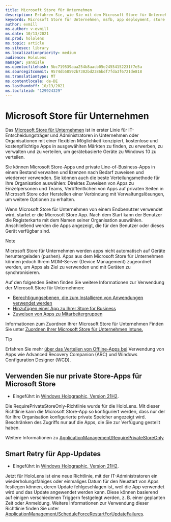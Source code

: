 ```yaml
---
title: Microsoft Store für Unternehmen
description: Erfahren Sie, wie Sie mit dem Microsoft Store für Unternehmen, um Ihre Mixed Reality-Anwendungen in Ihrem Unternehmen zu veröffentlichen.
keywords: Microsoft Store für Unternehmen, msfb, app deployment, store
author: evmill
ms.author: v-evmill
ms.date: 10/13/2021
ms.prod: hololens
ms.topic: article
ms.sitesec: library
ms.localizationpriority: medium
audience: HoloLens
manager: yannisle
ms.openlocfilehash: 5bc719539aaa254b8aacb05e24554152231f7e5a
ms.sourcegitcommit: 9574db58592b7302bd2386bdf7fda3f6721de818
ms.translationtype: MT
ms.contentlocale: de-DE
ms.lasthandoff: 10/13/2021
ms.locfileid: "129924329"
---
```

# <a name="microsoft-store-for-business"></a>Microsoft Store für Unternehmen

Das [Microsoft Store für Unternehmen](/microsoft-store/microsoft-store-for-business-overview) ist in erster Linie für IT-Entscheidungsträger und Administratoren in Unternehmen oder Organisationen mit einer flexiblen Möglichkeit konzipiert, kostenlose und kostenpflichtige Apps in ausgewählten Märkten zu finden, zu erwerben, zu verwalten und zu verteilen, um gerätebasierte Geräte zu Windows 10 zu verteilen. 

Sie können Microsoft Store-Apps und private Line-of-Business-Apps in einem Bestand verwalten und lizenzen nach Bedarf zuweisen und wiederver verwenden. Sie können auch die beste Verteilungsmethode für Ihre Organisation auswählen: Direktes Zuweisen von Apps zu Einzelpersonen und Teams, Veröffentlichen von Apps auf privaten Seiten in Microsoft Store oder Herstellen einer Verbindung mit Verwaltungslösungen, um weitere Optionen zu erhalten.

Wenn Microsoft Store für Unternehmen von einem Endbenutzer verwendet wird, startet er die Microsoft Store App. Nach dem Start kann der Benutzer die Registerkarte mit dem Namen seiner Organisation auswählen. Anschließend werden die Apps angezeigt, die für den Benutzer oder dieses Gerät verfügbar sind.

> [!Note]
> Microsoft Store für Unternehmen werden apps nicht automatisch auf Geräte heruntergeladen (pushen). Apps aus dem Microsoft Store für Unternehmen können jedoch Ihrem MDM-Server (Device Management) zugeordnet werden, um Apps als Ziel zu verwenden und mit Geräten zu synchronisieren.

Auf den folgenden Seiten finden Sie weitere Informationen zur Verwendung der Microsoft Store für Unternehmen:

* [Berechtigungsebenen, die zum Installieren von Anwendungen verwendet werden](/mem/intune/configuration/device-restrictions-windows-holographic#app-store)
* [Hinzufügen einer App zu Ihrer Store for Business](/mem/intune/apps/store-apps-windows)
* [Zuweisen von Apps zu Mitarbeitergruppen](/mem/intune/apps/windows-store-for-business)

Informationen zum Zuordnen Ihrer Microsoft Store für Unternehmen Finden Sie unter [Zuordnen Ihrer Microsoft Store für Unternehmen Intune.](/mem/intune/apps/windows-store-for-business#associate-your-microsoft-store-for-business-account-with-intune)

> [!Tip]
> Erfahren Sie mehr [über das Verteilen von Offline-Apps bei](/microsoft-store/distribute-offline-apps) Verwendung von Apps wie Advanced Recovery Companion (ARC) und Windows Configuration Designer (WCD).

## <a name="use-only-private-store-apps-for-microsoft-store"></a>Verwenden Sie nur private Store-Apps für Microsoft Store

- Eingeführt in [Windows Holographic, Version 21H2](hololens-release-notes.md#windows-holographic-version-21h2).

Die RequirePrivateStoreOnly-Richtlinie wurde für die HoloLens. Mit dieser Richtlinie kann die Microsoft Store-App so konfiguriert werden, dass nur der für Ihre Organisation konfigurierte private Speicher angezeigt wird. Beschränken des Zugriffs nur auf die Apps, die Sie zur Verfügung gestellt haben.

Weitere Informationen zu [ApplicationManagement/RequirePrivateStoreOnly](http://windows/client-management/mdm/policy-csp-applicationmanagement#applicationmanagement-requireprivatestoreonly)

## <a name="smart-retry-for-app-updates"></a>Smart Retry für App-Updates

- Eingeführt in [Windows Holographic, Version 21H2](hololens-release-notes.md#windows-holographic-version-21h2).

Jetzt für HoloLens ist eine neue Richtlinie, mit der IT-Administratoren ein wiederholungsfähiges oder einmaliges Datum für den Neustart von Apps festlegen können, deren Update fehlgeschlagen ist, weil die App verwendet wird und das Update angewendet werden kann. Diese können basierend auf einigen verschiedenen Triggern festgelegt werden, z. B. einer geplanten Zeit oder Anmeldung. Weitere Informationen zur Verwendung dieser Richtlinie finden Sie unter [ApplicationManagement/ScheduleForceRestartForUpdateFailures](/windows/client-management/mdm/policy-csp-applicationmanagement#applicationmanagement-scheduleforcerestartforupdatefailures).